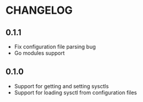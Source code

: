 # CHANGELOG

## 0.1.1

* Fix configuration file parsing bug
* Go modules support

## 0.1.0

* Support for getting and setting sysctls
* Support for loading sysctl from configuration files
